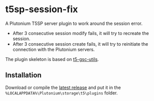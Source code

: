 # t5sp-session-fix

A Plutonium T5SP server plugin to work around the session error.
 
- After 3 consecutive session modify fails, it will try to recreate the session.
- After 3 consecutive session create fails, it will try to reinitiate the connection with the Plutonium servers.

The plugin skeleton is based on [t5-gsc-utils](https://github.com/fedddddd/t5-gsc-utils).

## Installation
Download or compile the [latest release](https://github.com/Nahelam/t5sp-session-fix/releases/latest/) and put it in the `%LOCALAPPDATA%\Plutonium\storage\t5\plugins` folder.
